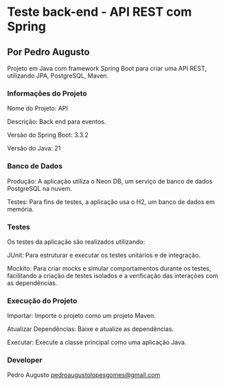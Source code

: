 # Teste back-end - API REST com Spring
## Por Pedro Augusto

Projeto em Java com framework Spring Boot para criar uma API REST, utilizando JPA, PostgreSQL, Maven.

### Informações do Projeto

Nome do Projeto: API

Descrição: Back end para eventos.

Versão do Spring Boot: 3.3.2

Versão do Java: 21

### Banco de Dados

Produção: A aplicação utiliza o Neon DB, um serviço de banco de dados PostgreSQL na nuvem.

Testes: Para fins de testes, a aplicação usa o H2, um banco de dados em memória.

### Testes

Os testes da aplicação são realizados utilizando:

JUnit: Para estruturar e executar os testes unitários e de integração.

Mockito: Para criar mocks e simular comportamentos durante os testes, facilitando a criação de testes isolados e a verificação das interações com as dependências.

### Execução do Projeto

Importar: Importe o projeto como um projeto Maven.

Atualizar Dependências: Baixe e atualize as dependências.

Executar: Execute a classe principal como uma aplicação Java.

### Developer

Pedro Augusto
pedroaugustolopesgomes@gmail.com
